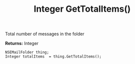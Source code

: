 ﻿---
uid: crmscript_ref_NSEMailFolder_GetTotalItems
title: Integer GetTotalItems()
intellisense: NSEMailFolder.GetTotalItems
keywords: NSEMailFolder, GetTotalItems
so.topic: reference
---

Total number of messages in the folder

**Returns:** Integer


```crmscript
NSEMailFolder thing;
Integer totalItems  = thing.GetTotalItems();
```


